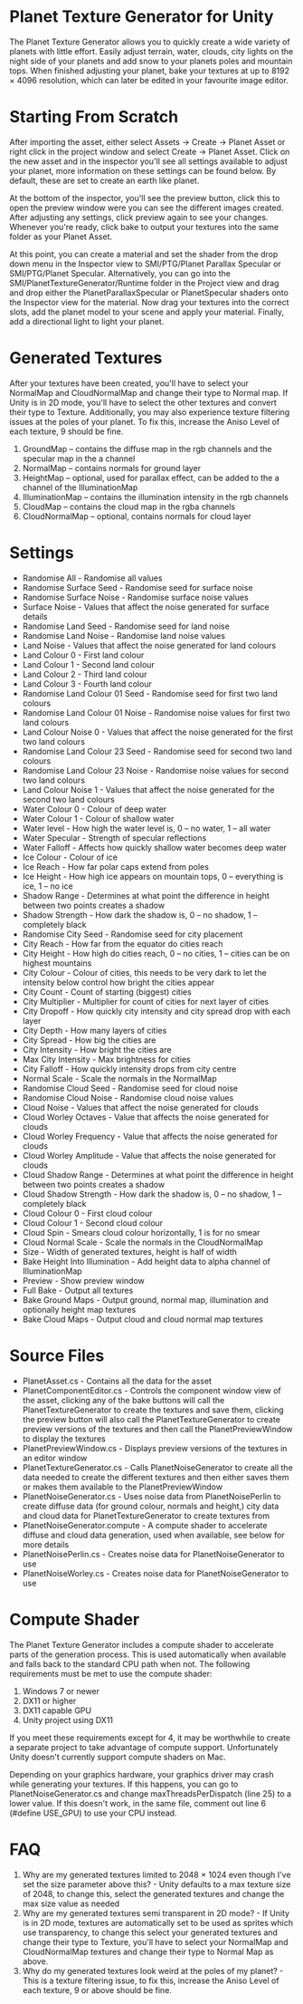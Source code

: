 # Planet Texture Generator for Unity

The Planet Texture Generator allows you to quickly create a wide variety of planets with
little effort. Easily adjust terrain, water, clouds, city lights on the night side of your
planets and add snow to your planets poles and mountain tops. When finished adjusting your
planet, bake your textures at up to 8192 × 4096 resolution, which can later be edited in
your favourite image editor.

# Starting From Scratch

After importing the asset, either select Assets → Create → Planet Asset or right click in
the project window and select Create → Planet Asset. Click on the new asset and in the
inspector you'll see all settings available to adjust your planet, more information on these
settings can be found below. By default, these are set to create an earth like planet.

At the bottom of the inspector, you'll see the preview button, click this to open the
preview window were you can see the different images created. After adjusting any settings,
click preview again to see your changes. Whenever you're ready, click bake to output your
textures into the same folder as your Planet Asset.

At this point, you can create a material and set the shader from the drop down menu in the
Inspector view to SMI/PTG/Planet Parallax Specular or SMI/PTG/Planet
Specular. Alternatively, you can go into the SMI/PlanetTextureGenerator/Runtime
folder in the Project view and drag and drop either the PlanetParallaxSpecular or
PlanetSpecular shaders onto the Inspector view for the material. Now drag your textures
into the correct slots, add the planet model to your scene and apply your material. Finally,
add a directional light to light your planet.

# Generated Textures

After your textures have been created, you'll have to select your NormalMap and CloudNormalMap
and change their type to Normal map. If Unity is in 2D mode, you'll have to select the other
textures and convert their type to Texture. Additionally, you may also experience texture
filtering issues at the poles of your planet. To fix this, increase the Aniso Level of each
texture, 9 should be fine.

1. GroundMap – contains the diffuse map in the rgb channels and the specular map in the a
				channel
2. NormalMap – contains normals for ground layer
3. HeightMap – optional, used for parallax effect, can be added to the a channel of the
				IlluminationMap
4. IlluminationMap – contains the illumination intensity in the rgb channels
5. CloudMap – contains the cloud map in the rgba channels
6. CloudNormalMap – optional, contains normals for cloud layer

# Settings

- Randomise All							- Randomise all values
- Randomise Surface Seed				- Randomise seed for surface noise
- Randomise Surface Noise				- Randomise surface noise values
- Surface Noise							- Values that affect the noise generated for surface
											details
- Randomise Land Seed					- Randomise seed for land noise
- Randomise Land Noise					- Randomise land noise values
- Land Noise							- Values that affect the noise generated for land
											colours
- Land Colour 0							- First land colour
- Land Colour 1							- Second land colour
- Land Colour 2							- Third land colour
- Land Colour 3							- Fourth land colour
- Randomise Land Colour 01 Seed			- Randomise seed for first two land colours
- Randomise Land Colour 01 Noise		- Randomise noise values for first two land colours
- Land Colour Noise 0					- Values that affect the noise generated for the
											first two land colours
- Randomise Land Colour 23 Seed			- Randomise seed for second two land colours
- Randomise Land Colour 23 Noise		- Randomise noise values for second two land colours
- Land Colour Noise 1					- Values that affect the noise generated for the
											second two land colours
- Water Colour 0						- Colour of deep water
- Water Colour 1						- Colour of shallow water
- Water level							- How high the water level is, 0 – no water, 1 – all
											water
- Water Specular						- Strength of specular reflections
- Water Falloff							- Affects how quickly shallow water becomes deep water
- Ice Colour							- Colour of ice
- Ice Reach								- How far polar caps extend from poles
- Ice Height							- How high ice appears on mountain tops, 0 – everything
											is ice, 1 – no ice
- Shadow Range							- Determines at what point the difference in height
											between two points creates a shadow
- Shadow Strength						- How dark the shadow is, 0 – no shadow, 1 – completely
											black
- Randomise City Seed					- Randomise seed for city placement
- City Reach							- How far from the equator do cities reach
- City Height							- How high do cities reach, 0 – no cities, 1 – cities
											can be on highest mountains
- City Colour							- Colour of cities, this needs to be very dark to let
											the intensity below control how bright the cities
											appear
- City Count							- Count of starting (biggest) cities
- City Multiplier						- Multiplier for count of cities for next layer of
											cities
- City Dropoff							- How quickly city intensity and city spread drop with
											each layer
- City Depth							- How many layers of cities
- City Spread							- How big the cities are
- City Intensity						- How bright the cities are
- Max City Intensity					- Max brightness for cities
- City Falloff							- How quickly intensity drops from city centre
- Normal Scale							- Scale the normals in the NormalMap
- Randomise Cloud Seed					- Randomise seed for cloud noise
- Randomise Cloud Noise					- Randomise cloud noise values
- Cloud Noise							- Values that affect the noise generated for clouds
- Cloud Worley Octaves					- Value that affects the noise generated for clouds
- Cloud Worley Frequency				- Value that affects the noise generated for clouds
- Cloud Worley Amplitude				- Value that affects the noise generated for clouds
- Cloud Shadow Range					- Determines at what point the difference in height
											between two points creates a shadow
- Cloud Shadow Strength					- How dark the shadow is, 0 – no shadow, 1 – completely
											black
- Cloud Colour 0						- First cloud colour
- Cloud Colour 1						- Second cloud colour
- Cloud Spin							- Smears cloud colour horizontally, 1 is for no smear
- Cloud Normal Scale					- Scale the normals in the CloudNormalMap
- Size									- Width of generated textures, height is half of width
- Bake Height Into Illumination			- Add height data to alpha channel of IlluminationMap
- Preview								- Show preview window
- Full Bake								- Output all textures
- Bake Ground Maps						- Output ground, normal map, illumination and optionally
											height map textures
- Bake Cloud Maps						- Output cloud and cloud normal map textures

# Source Files

- PlanetAsset.cs						- Contains all the data for the asset
- PlanetComponentEditor.cs				- Controls the component window view of the asset,
											clicking any of the bake buttons will call the
											PlanetTextureGenerator to create the textures and
											save them, clicking the preview button will also call
											the PlanetTextureGenerator to create preview versions
											of the textures and then call the PlanetPreviewWindow
											to display the textures
- PlanetPreviewWindow.cs				- Displays preview versions of the textures in an editor
											window
- PlanetTextureGenerator.cs				- Calls PlanetNoiseGenerator to create all the data needed
											to create the different textures and then either saves
											them or makes them available to the PlanetPreviewWindow
- PlanetNoiseGenerator.cs				- Uses noise data from PlanetNoisePerlin to create diffuse
											data (for ground colour, normals and height,) city data
											and cloud data for PlanetTextureGenerator to create
											textures from
- PlanetNoiseGenerator.compute			- A compute shader to accelerate diffuse and cloud data
											generation, used when available, see below for more
											details
- PlanetNoisePerlin.cs					- Creates noise data for PlanetNoiseGenerator to use
- PlanetNoiseWorley.cs					- Creates noise data for PlanetNoiseGenerator to use

# Compute Shader

The Planet Texture Generator includes a compute shader to accelerate parts of the generation process.
This is used automatically when available and falls back to the standard CPU path when not. The
following requirements must be met to use the compute shader:

1. Windows 7 or newer
2. DX11 or higher
3. DX11 capable GPU
4. Unity project using DX11

If you meet these requirements except for 4, it may be worthwhile to create a separate project to take
advantage of compute support. Unfortunately Unity doesn't currently support compute shaders on Mac.

Depending on your graphics hardware, your graphics driver may crash while generating your textures. If
this happens, you can go to PlanetNoiseGenerator.cs and change maxThreadsPerDispatch (line 25) to a
lower value. If this doesn't work, in the same file, comment out line 6 (#define USE_GPU) to use your
CPU instead.

# FAQ

1. Why are my generated textures limited to 2048 × 1024 even though I've set the size parameter above
	this? - Unity defaults to a max texture size of 2048, to change this, select the generated textures
	and change the max size value as needed
2. Why are my generated textures semi transparent in 2D mode? - If Unity is in 2D mode, textures are
	automatically set to be used as sprites which use transparency, to change this select your generated
	textures and change their type to Texture, you'll have to select your NormalMap and CloudNormalMap
	textures and change their type to Normal Map as above.
3. Why do my generated textures look weird at the poles of my planet? - This is a texture filtering
	issue, to fix this, increase the Aniso Level of each texture, 9 or above should be fine.